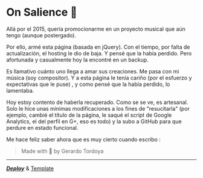 # On Salience 🎼

Allá por el 2015, quería promocionarme en un proyecto musical que aún tengo (aunque postergado).

Por ello, armé esta página (basada en jQuery). Con el tiempo, por falta de actualización, el hosting le dio de baja. Y pensé que la había perdido. Pero afortunada y casualmente hoy la encontré en un backup.

Es llamativo cuánto uno llega a amar sus creaciones. Me pasa con mi música (soy compositor). Y a esta página le tenía cariño (por el esfuerzo y expectativas que le puse) , y como pensé que la había perdido, lo lamentaba.

Hoy estoy contento de haberla recuperado. Como se se ve, es artesanal. Solo le hice unas mínimas modificaciones a los fines de "resucitarla" (por ejemplo, cambié el título de la página, le saqué el script de Google Analytics, el del perfil en G+, eso es todo) y la subo a GitHub para que perdure en estado funcional.

Me hace feliz saber ahora que es muy cierto cuando escribo :

> Made with 🧡 by Gerardo Tordoya

------

***[Deploy](https://zherar7ordoya.github.io/v2015.github.io/)*** & [Template](https://tympanus.net/codrops/2011/04/11/circular-discography-template/)
